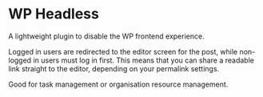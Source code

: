 # WP Headless
A lightweight plugin to disable the WP frontend experience.

Logged in users are redirected to the editor screen for the post, while non-logged in users must log in first. This means that you can share a readable link straight to the editor, depending on your permalink settings.

Good for task management or organisation resource management.
